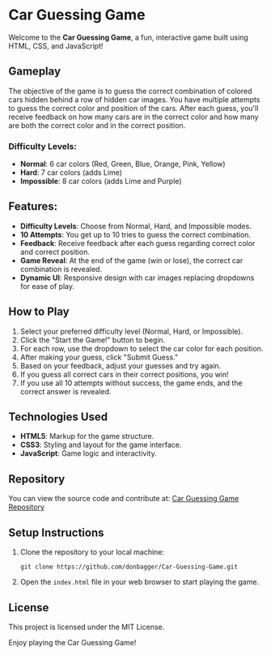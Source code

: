 
# Car Guessing Game

Welcome to the **Car Guessing Game**, a fun, interactive game built using HTML, CSS, and JavaScript!

## Gameplay

The objective of the game is to guess the correct combination of colored cars hidden behind a row of hidden car images. You have multiple attempts to guess the correct color and position of the cars. After each guess, you'll receive feedback on how many cars are in the correct color and how many are both the correct color and in the correct position.

### Difficulty Levels:
- **Normal**: 6 car colors (Red, Green, Blue, Orange, Pink, Yellow)
- **Hard**: 7 car colors (adds Lime)
- **Impossible**: 8 car colors (adds Lime and Purple)

## Features:
- **Difficulty Levels**: Choose from Normal, Hard, and Impossible modes.
- **10 Attempts**: You get up to 10 tries to guess the correct combination.
- **Feedback**: Receive feedback after each guess regarding correct color and correct position.
- **Game Reveal**: At the end of the game (win or lose), the correct car combination is revealed.
- **Dynamic UI**: Responsive design with car images replacing dropdowns for ease of play.

## How to Play
1. Select your preferred difficulty level (Normal, Hard, or Impossible).
2. Click the "Start the Game!" button to begin.
3. For each row, use the dropdown to select the car color for each position.
4. After making your guess, click "Submit Guess."
5. Based on your feedback, adjust your guesses and try again.
6. If you guess all correct cars in their correct positions, you win!
7. If you use all 10 attempts without success, the game ends, and the correct answer is revealed.

## Technologies Used
- **HTML5**: Markup for the game structure.
- **CSS3**: Styling and layout for the game interface.
- **JavaScript**: Game logic and interactivity.

## Repository
You can view the source code and contribute at: [Car Guessing Game Repository](https://github.com/donbagger/Car-Guessing-Game)

## Setup Instructions
1. Clone the repository to your local machine:
   ```
   git clone https://github.com/donbagger/Car-Guessing-Game.git
   ```
2. Open the `index.html` file in your web browser to start playing the game.

## License
This project is licensed under the MIT License.

Enjoy playing the Car Guessing Game!

